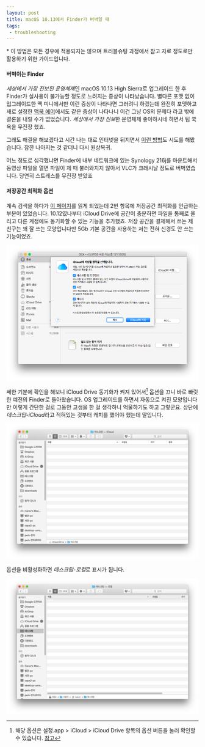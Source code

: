 ```yaml
---
layout: post
title: macOS 10.13에서 Finder가 버벅일 때
tags: 
 - troubleshooting
---
```




\* 이 방법은 모든 경우에 적용되지는 않으며 트러블슈팅 과정에서 참고 자료 정도로만 활용하기 위한 가이드입니다.



#### **버벅이는 Finder**

*세상에서 가장 진보된 운영체제*인 macOS 10.13 High Sierra로 업그레이드 한 후 Finder가 실사용이 불가능할 정도로 느려지는 증상이 나타났습니다. 별다른 포맷 없이 업그레이드한 맥 미니에서만 이런 증상이 나타나면 그러려니 하겠는데 완전히 포맷하고 새로 설정한 [맥북 에어](https://canor.cf/2018/04/22/맥북-에어-macos-10-13-클린-설치/)에서도 같은 증상이 나타나니 이건 그냥 OS의 문제다 라고 밖에 결론을 내릴 수가 없었습니다. *세상에서 가장 진보*한 운영체제 좋아하시네 하면서 팀 쿡 욕을 무진장 했죠.

그래도 해결을 해보겠다고 시간 나는 대로 인터넷을 뒤지면서 [이런 방법](https://canor.cf/2018/06/12/버벅이는-finder/)도 시도를 해봤습니다. 잠깐 나아지는 것 같더니 다시 원상복귀.

어느 정도로 심각했냐면 Finder에 내부 네트워크에 있는 Synology 216j를 마운트해서 동영상 파일을 열면 파일이 제 때 불러와지지 않아서 VLC가 크래시날 정도로 버벅였습니다. 당연히 스트레스를 무진장 받았죠



#### **저장공간 최적화 옵션**

계속 검색을 하다가 [이 페이지](https://www.imyfone.com/mac-tips/mac-running-slow-after-high-sierra-update/)를 읽게 되었는데 2번 항목에 저장공간 최적화를 언급하는 부분이 있었습니다. 10.12였나부터 iCloud Drive에 공간이 충분하면 파일을 통째로 올리고 다른 계정에도 동기화할 수 있는 기능을 추가했죠. 저장 공간을 결제해서 쓰는 제 친구는 꽤 잘 쓰는 모양입니다만 5Gb 기본 공간을 사용하는 저는 전혀 신경도 안 쓰는 기능이었죠.

![icloud drive enabled](/images/2018-06-27/icloud_drive.png)

쎄한 기분에 확인을 해보니 iCloud Drive 동기화가 켜져 있어서[^1] 옵션을 끄니 바로 빠릿한 예전의 Finder로 돌아왔습니다. OS 업그레이드를 하면서 자동으로 켜진 모양입니다만 이렇게 간단한 걸로 그동안 고생을 한 걸 생각하니 억울하기도 하고 그렇군요. 상단에 *데스크탑-iCloud*라고 적혀있는 것부터 캐치를 했어야 했는데 말입니다.

![desktop-icloud](/images/2018-06-27/Desktop-iCloud.png)

옵션을 비활성화하면 *데스크탑-로컬*로 표시가 됩니다.

![desktop-local](/images/2018-06-27/Desktop-local.png)

[^1]: 해당 옵션은 설정.app > iCloud > iCloud Drive 항목의 옵션 버튼을 눌러 확인할 수 있습니다. <a href="https://support.apple.com/ko-kr/HT204025">참고</a>